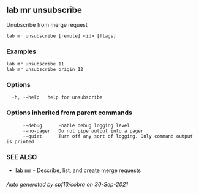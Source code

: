 ## lab mr unsubscribe

Unubscribe from merge request

```
lab mr unsubscribe [remote] <id> [flags]
```

### Examples

```
lab mr unsubscribe 11
lab mr unsubscribe origin 12
```

### Options

```
  -h, --help   help for unsubscribe
```

### Options inherited from parent commands

```
      --debug      Enable debug logging level
      --no-pager   Do not pipe output into a pager
      --quiet      Turn off any sort of logging. Only command output is printed
```

### SEE ALSO

* [lab mr](lab_mr.md)	 - Describe, list, and create merge requests

###### Auto generated by spf13/cobra on 30-Sep-2021
